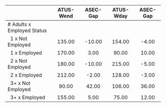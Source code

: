 
|                      |    ATUS-Wend |     ASEC-Gap |    ATUS-Wday |     ASEC-Gap |
| -------------------- | :----------: | :----------: | :----------: | :----------: |
| # Adults x Employed Status |              |              |              |              |
| &nbsp;&nbsp;1 x Not Employed |       135.00 |       -10.00 |       154.00 |        -4.00 |
| &nbsp;&nbsp;1 x Employed |       170.00 |         3.00 |        90.00 |        10.00 |
| &nbsp;&nbsp;2 x Not Employed |       180.00 |       -10.00 |       215.00 |        -5.00 |
| &nbsp;&nbsp;2 x Employed |       212.00 |        -2.00 |       128.00 |        -3.00 |
| &nbsp;&nbsp;3+ x Not Employed |        90.00 |        42.00 |       106.00 |        36.00 |
| &nbsp;&nbsp;3+ x Employed |       155.00 |         5.00 |        75.00 |        12.00 |

